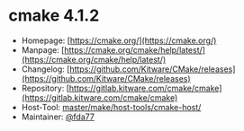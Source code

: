 # cmake 4.1.2
  - Homepage: [https://cmake.org/](https://cmake.org/)
  - Manpage: [https://cmake.org/cmake/help/latest/](https://cmake.org/cmake/help/latest/)
  - Changelog: [https://github.com/Kitware/CMake/releases](https://github.com/Kitware/CMake/releases)
  - Repository: [https://gitlab.kitware.com/cmake/cmake](https://gitlab.kitware.com/cmake/cmake)
  - Host-Tool: [master/make/host-tools/cmake-host/](https://github.com/Freetz-NG/freetz-ng/tree/master/make/host-tools/cmake-host/)
  - Maintainer: [@fda77](https://github.com/fda77)

